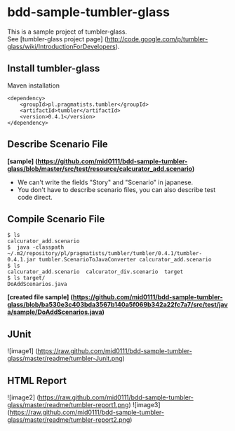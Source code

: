 bdd-sample-tumbler-glass
========================

This is a sample project of tumbler-glass.  
See [tumbler-glass project page] (http://code.google.com/p/tumbler-glass/wiki/IntroductionForDevelopers).  


Install tumbler-glass
---------------------
Maven installation

    <dependency>
        <groupId>pl.pragmatists.tumbler</groupId>
        <artifactId>tumbler</artifactId>
        <version>0.4.1</version>
    </dependency>


Describe Scenario File
----------------------

**[sample] (https://github.com/mid0111/bdd-sample-tumbler-glass/blob/master/src/test/resource/calcurator_add.scenario)**

+ We can't write the fields "Story" and "Scenario" in japanese.
+ You don't have to describe scenario files, you can also describe test code direct.


Compile Scenario File
---------------------

    $ ls
    calcurator_add.scenario
    $  java -classpath ~/.m2/repository/pl/pragmatists/tumbler/tumbler/0.4.1/tumbler-0.4.1.jar tumbler.ScenarioToJavaConverter calcurator_add.scenario 
    $ ls
    calcurator_add.scenario  calcurator_div.scenario  target
    $ ls target/
    DoAddScenarios.java

**[created file sample] (https://github.com/mid0111/bdd-sample-tumbler-glass/blob/ba530e3c403bda3567b140a5f069b342a22fc7a7/src/test/java/sample/DoAddScenarios.java)**


JUnit
-----

![image1] (https://raw.github.com/mid0111/bdd-sample-tumbler-glass/master/readme/tumbler-Junit.png)

HTML Report
-----------

![image2] (https://raw.github.com/mid0111/bdd-sample-tumbler-glass/master/readme/tumbler-report1.png)
![image3] (https://raw.github.com/mid0111/bdd-sample-tumbler-glass/master/readme/tumbler-report2.png)
